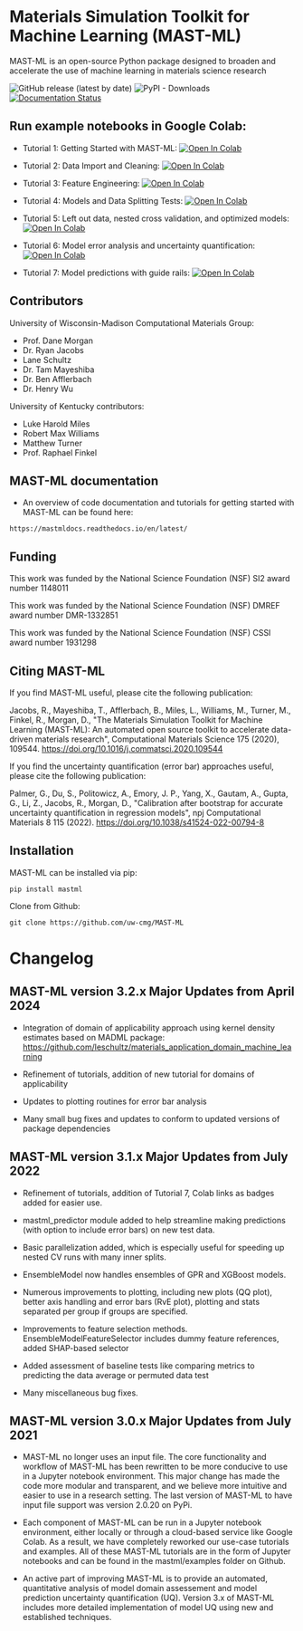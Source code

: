 # Materials Simulation Toolkit for Machine Learning (MAST-ML)

MAST-ML is an open-source Python package designed to broaden and accelerate the use of machine learning in materials science research

<img alt="GitHub release (latest by date)" src="https://img.shields.io/github/v/release/uw-cmg/MAST-ML">

<img alt="PyPI - Downloads" src="https://img.shields.io/pypi/dm/mastml">

<a href='https://mastmldocs.readthedocs.io/en/latest/?badge=latest'>
    <img src='https://readthedocs.org/projects/mastmldocs/badge/?version=latest' alt='Documentation Status' />
</a>

## Run example notebooks in Google Colab:

* Tutorial 1: Getting Started with MAST-ML:
[![Open In Colab](https://colab.research.google.com/assets/colab-badge.svg)](https://colab.research.google.com/github/uw-cmg/MAST-ML/blob/master/examples/MASTML_Tutorial_1_GettingStarted.ipynb)

* Tutorial 2: Data Import and Cleaning:
[![Open In Colab](https://colab.research.google.com/assets/colab-badge.svg)](https://colab.research.google.com/github/uw-cmg/MAST-ML/blob/master/examples/MASTML_Tutorial_2_DataImport.ipynb)

* Tutorial 3: Feature Engineering:
[![Open In Colab](https://colab.research.google.com/assets/colab-badge.svg)](https://colab.research.google.com/github/uw-cmg/MAST-ML/blob/master/examples/MASTML_Tutorial_3_FeatureEngineering.ipynb)

* Tutorial 4: Models and Data Splitting Tests:
[![Open In Colab](https://colab.research.google.com/assets/colab-badge.svg)](https://colab.research.google.com/github/uw-cmg/MAST-ML/blob/master/examples/MASTML_Tutorial_4_Models_and_Tests.ipynb)

* Tutorial 5: Left out data, nested cross validation, and optimized models:
[![Open In Colab](https://colab.research.google.com/assets/colab-badge.svg)](https://colab.research.google.com/github/uw-cmg/MAST-ML/blob/master/examples/MASTML_Tutorial_5_NestedCV_and_OptimizedModels.ipynb)

* Tutorial 6: Model error analysis and uncertainty quantification:
[![Open In Colab](https://colab.research.google.com/assets/colab-badge.svg)](https://colab.research.google.com/github/uw-cmg/MAST-ML/blob/master/examples/MASTML_Tutorial_6_ErrorAnalysis_UncertaintyQuantification.ipynb)

* Tutorial 7: Model predictions with guide rails:
[![Open In Colab](https://colab.research.google.com/assets/colab-badge.svg)](https://colab.research.google.com/github/uw-cmg/MAST-ML/blob/master/examples/MASTML_Tutorial_7_ModelPredictions_with_Guide_Rails.ipynb)

## Contributors

University of Wisconsin-Madison Computational Materials Group:
* Prof. Dane Morgan
* Dr. Ryan Jacobs
* Lane Schultz
* Dr. Tam Mayeshiba
* Dr. Ben Afflerbach
* Dr. Henry Wu

University of Kentucky contributors:
* Luke Harold Miles
* Robert Max Williams
* Matthew Turner
* Prof. Raphael Finkel

## MAST-ML documentation
* An overview of code documentation and tutorials for getting started with MAST-ML can be found here:

```
https://mastmldocs.readthedocs.io/en/latest/
```

## Funding

This work was funded by the National Science Foundation (NSF) SI2 award number 1148011

This work was funded by the National Science Foundation (NSF) DMREF award number DMR-1332851

This work was funded by the National Science Foundation (NSF) CSSI award number 1931298


## Citing MAST-ML

If you find MAST-ML useful, please cite the following publication:

Jacobs, R., Mayeshiba, T., Afflerbach, B., Miles, L., Williams, M., Turner, M., Finkel, R., Morgan, D.,
"The Materials Simulation Toolkit for Machine Learning (MAST-ML): An automated open source toolkit to accelerate data-
driven materials research", Computational Materials Science 175 (2020), 109544. https://doi.org/10.1016/j.commatsci.2020.109544

If you find the uncertainty quantification (error bar) approaches useful, please cite the following publication:

Palmer, G., Du, S., Politowicz, A., Emory, J. P., Yang, X., Gautam, A., Gupta, G., Li, Z., Jacobs, R., Morgan, D.,
"Calibration after bootstrap for accurate uncertainty quantification in regression models", npj Computational Materials 8 115 (2022). https://doi.org/10.1038/s41524-022-00794-8

## Installation

MAST-ML can be installed via pip:

```
pip install mastml
```

Clone from Github: 

```
git clone https://github.com/uw-cmg/MAST-ML
```

# Changelog

## MAST-ML version 3.2.x Major Updates from April 2024
* Integration of domain of applicability approach using kernel density estimates based on MADML package: https://github.com/leschultz/materials_application_domain_machine_learning

* Refinement of tutorials, addition of new tutorial for domains of applicability

* Updates to plotting routines for error bar analysis

* Many small bug fixes and updates to conform to updated versions of package dependencies

## MAST-ML version 3.1.x Major Updates from July 2022
* Refinement of tutorials, addition of Tutorial 7, Colab links as badges added for easier use.

* mastml_predictor module added to help streamline making predictions (with option to include error bars) on new test data.

* Basic parallelization added, which is especially useful for speeding up nested CV runs with many inner splits.

* EnsembleModel now handles ensembles of GPR and XGBoost models.

* Numerous improvements to plotting, including new plots (QQ plot), better axis handling and error bars (RvE plot), plotting and stats separated per group if groups are specified.

* Improvements to feature selection methods. EnsembleModelFeatureSelector includes dummy feature references, added SHAP-based selector

* Added assessment of baseline tests like comparing metrics to predicting the data average or permuted data test

* Many miscellaneous bug fixes.


## MAST-ML version 3.0.x Major Updates from July 2021
* MAST-ML no longer uses an input file. The core functionality and workflow of MAST-ML has been rewritten to be more conducive to use in a Jupyter notebook environment. This major change has made the code more modular and transparent, and we believe more intuitive and easier to use in a research setting. The last version of MAST-ML to have input file support was version 2.0.20 on PyPi.

* Each component of MAST-ML can be run in a Jupyter notebook environment, either locally or through a cloud-based service like Google Colab. As a result, we have completely reworked our use-case tutorials and examples. All of these MAST-ML tutorials are in the form of Jupyter notebooks and can be found in the mastml/examples folder on Github.

* An active part of improving MAST-ML is to provide an automated, quantitative analysis of model domain assessement and model prediction uncertainty quantification (UQ). Version 3.x of MAST-ML includes more detailed implementation of model UQ using new and established techniques.
